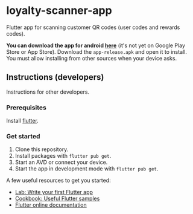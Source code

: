 # loyalty-scanner-app

Flutter app for scanning customer QR codes (user codes and rewards codes).

**You can download the app for android [here](https://github.com/toppev/loyalty-scanner-app/releases)** (it's not yet on Google Play Store
or App Store). Download the `app-release.apk` and open it to install. You must allow installing from other sources when your device asks.

## Instructions (developers)

Instructions for other developers.

### Prerequisites

Install [flutter](https://flutter.dev/docs/get-started/install).

### Get started

1. Clone this repository.
2. Install packages with `flutter pub get`.
3. Start an AVD or connect your device.
4. Start the app in development mode with `flutter pub get`.

A few useful resources to get you started:

- [Lab: Write your first Flutter app](https://flutter.dev/docs/get-started/codelab)
- [Cookbook: Useful Flutter samples](https://flutter.dev/docs/cookbook)
- [Flutter online documentation](https://flutter.dev/docs)
